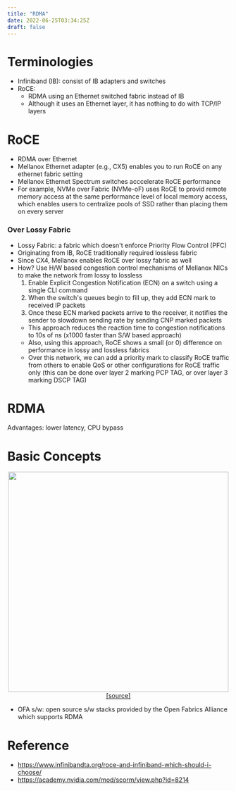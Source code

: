 ```yaml
---
title: "RDMA"
date: 2022-06-25T03:34:25Z
draft: false
---
```



# Terminologies
- Infiniband (IB): consist of IB adapters and switches
- RoCE: 
    - RDMA using an Ethernet switched fabric instead of IB
    - Although it uses an Ethernet layer, it has nothing to do with TCP/IP layers


# RoCE
- RDMA over Ethernet
- Mellanox Ethernet adapter (e.g., CX5) enables you to run RoCE on any ethernet fabric setting 
- Mellanox Ethernet Spectrum switches acccelerate RoCE performance 
- For example, NVMe over Fabric (NVMe-oF) uses RoCE to provid remote memory access at the same performance level of local memory access, which enables users to centralize pools of SSD rather than placing them on every server 


### Over Lossy Fabric
- Lossy Fabric: a fabric which doesn't enforce Priority Flow Control (PFC)
- Originating from IB, RoCE traditionally required lossless fabric
- Since CX4, Mellanox enables RoCE over lossy fabric as well
- How? Use H/W based congestion control mechanisms of Mellanox NICs to make the network from lossy to lossless
    1. Enable Explicit Congestion Notification (ECN) on a switch using a single CLI command
    2. When the switch's queues begin to fill up, they add ECN mark to received IP packets
    3. Once these ECN marked packets arrive to the receiver, it notifies the sender to slowdown sending rate by sending CNP marked packets
    - This approach reduces the reaction time to congestion notifications to 10s of ns (x1000 faster than S/W based approach)
    - Also, using this approach, RoCE shows a small (or 0) difference on performance in lossy and lossless fabrics
    - Over this network, we can add a priority mark to classify RoCE traffic from others to enable QoS or other configurations for RoCE traffic only (this can be done over layer 2 marking PCP TAG, or over layer 3 marking DSCP TAG)


# RDMA
Advantages: lower latency, CPU bypass


# Basic Concepts
<p align="center">
    <img src="/posts/img/rdma-diagram.png" width="500" /> <br>
    <a href="https://www.infinibandta.org/roce-and-infiniband-which-should-i-choose/">[source]</a> 
</p>

- OFA s/w: open source s/w stacks provided by the Open Fabrics Alliance which supports RDMA



# Reference
- https://www.infinibandta.org/roce-and-infiniband-which-should-i-choose/
- https://academy.nvidia.com/mod/scorm/view.php?id=8214
